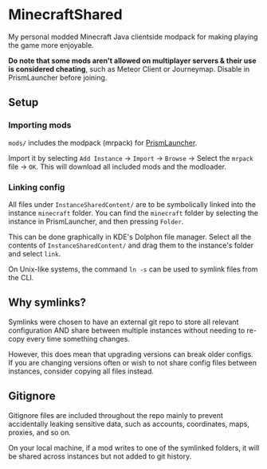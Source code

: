 # MinecraftShared
My personal modded Minecraft Java clientside modpack for making playing the game more enjoyable.

**Do note that some mods aren't allowed on multiplayer servers & their use is considered cheating**, such as Meteor Client or Journeymap. Disable in PrismLauncher before joining.

## Setup
### Importing mods
`mods/` includes the modpack (mrpack) for [PrismLauncher](https://prismlauncher.org/).

Import it by selecting `Add Instance` -> `Import` -> `Browse` -> Select the `mrpack` file -> `OK`. This will download all included mods and the modloader.


### Linking config
All files under `InstanceSharedContent/` are to be symbolically linked into the instance `minecraft` folder. You can find the `minecraft` folder by selecting the instance in PrismLauncher, and then pressing `Folder`.

This can be done graphically in KDE's Dolphon file manager. Select all the contents of `InstanceSharedContent/` and drag them to the instance's folder and select `link`.

On Unix-like systems, the command `ln -s` can be used to symlink files from the CLI.


## Why symlinks?
Symlinks were chosen to have an external git repo to store all relevant configuration AND share between multiple instances without needing to re-copy every time something changes.

However, this does mean that upgrading versions can break older configs. If you are changing versions often or wish to not share config files between instances, consider copying all files instead.

## Gitignore
Gitignore files are included throughout the repo mainly to prevent accidentally leaking sensitive data, such as accounts, coordinates, maps, proxies, and so on.

On your local machine, if a mod writes to one of the symlinked folders, it will be shared across instances but not added to git history.